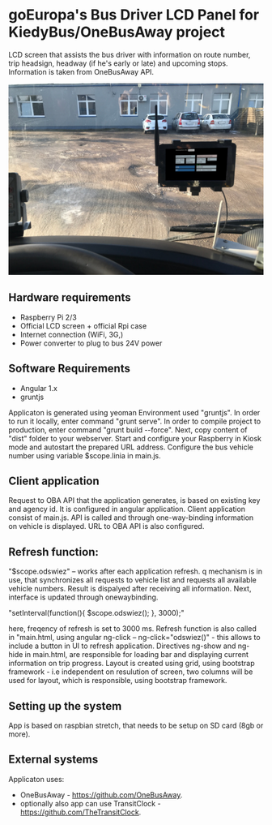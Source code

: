 # goEuropa's Bus Driver LCD Panel for KiedyBus/OneBusAway project

LCD screen that assists the bus driver with information on route number, trip headsign, headway (if he's early or late) and upcoming stops.
Information is taken from OneBusAway API.

![Screenshot](goeuropa_bus_lcd_panel.JPG)

## Hardware requirements
* Raspberry Pi 2/3
* Official LCD screen + official Rpi case
* Internet connection (WiFi, 3G,)
* Power converter to plug to bus 24V power

## Software Requirements
* Angular 1.x
* gruntjs

Applicaton is generated using yeoman
Environment used "gruntjs". In order to run it locally, enter command "grunt serve". In order to compile project to production, enter command "grunt build --force". 
Next, copy content of "dist" folder to your webserver. Start and configure your Raspberry in Kiosk mode and autostart the prepared URL address. Configure the bus vehicle number using variable $scope.linia in main.js.

## Client application

Request to OBA API that the application generates, is based on existing key and agency id.
It is configured in angular application. Client application consist of main.js. API is called and through one-way-binding information on vehicle is displayed. 
URL to OBA API is also configured.

## Refresh function:

"$scope.odswiez" – works after each application refresh. q mechanism is in use, that synchronizes all requests to vehicle list and requests all available vehicle numbers.
Result is dispalyed after receiving all information. Next, interface is updated through onewaybinding.


"setInterval(function(){
      $scope.odswiez();
}, 3000);"

here, freqency of refresh is set to 3000 ms. Refresh function is also called in "main.html, using angular ng-click – ng-click="odswiez()" - this allows to include a button in UI to refresh application.
Directives ng-show and ng-hide in main.html, are responsible for loading bar and displaying current information on trip progress.
Layout is created using grid, using bootstrap framework - i.e independent on resulution of screen, two columns will be used for layout, which is responsible, using bootstrap framework.


## Setting up the system
App is based on raspbian stretch, that needs to be setup on SD card (8gb or more).

## External systems
Applicaton uses:
* OneBusAway - https://github.com/OneBusAway.
* optionally also app can use TransitClock - https://github.com/TheTransitClock.
